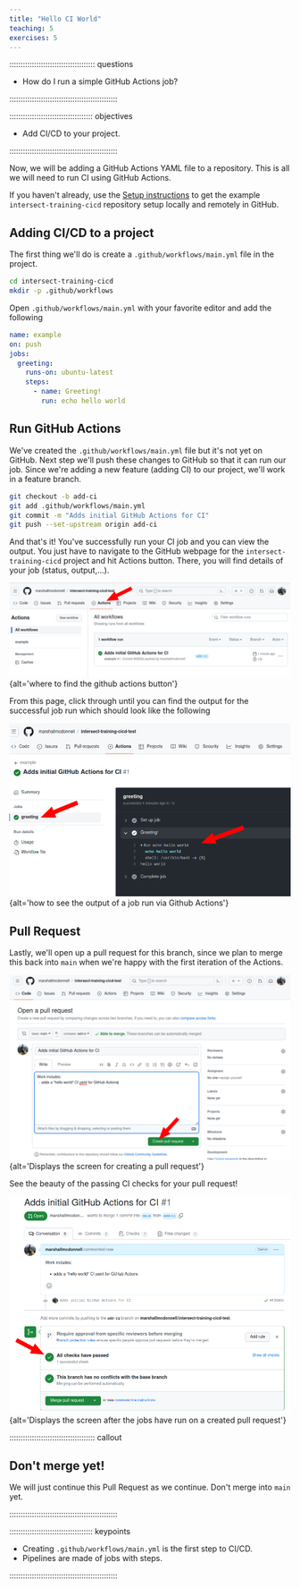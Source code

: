 ```yaml
---
title: "Hello CI World"
teaching: 5
exercises: 5
---
```


:::::::::::::::::::::::::::::::::::::: questions 

- How do I run a simple GitHub Actions job?

::::::::::::::::::::::::::::::::::::::::::::::::

::::::::::::::::::::::::::::::::::::: objectives

- Add CI/CD to your project.

::::::::::::::::::::::::::::::::::::::::::::::::


Now, we will be adding a GitHub Actions YAML file to a repository.
This is all we will need to run CI using GitHub Actions.

If you haven't already, use the [Setup instructions](https://intersect-training.org/CI-CD/index.html)
to get the example `intersect-training-cicd` repository setup locally
and remotely in GitHub.

## Adding CI/CD to a project

The first thing we'll do is create a `.github/workflows/main.yml` file in the project.
```bash
cd intersect-training-cicd
mkdir -p .github/workflows
```

Open `.github/workflows/main.yml` with your favorite editor and add the following

```yaml
name: example
on: push
jobs:
  greeting:
    runs-on: ubuntu-latest
    steps:
      - name: Greeting!
        run: echo hello world
```

## Run GitHub Actions

We've created the `.github/workflows/main.yml` file but it's not yet on GitHub.
Next step we'll push these changes to GitHub so that it can run our job.
Since we're adding a new feature (adding CI) to our project, we'll work in a feature branch.

```bash
git checkout -b add-ci
git add .github/workflows/main.yml
git commit -m "Adds initial GitHub Actions for CI"
git push --set-upstream origin add-ci
```

And that's it!
You've successfully run your CI job and you can view the output.
You just have to navigate to the GitHub webpage for the `intersect-training-cicd` project
and hit Actions button.
There, you will find details of your job (status, output,...).

![GitHub Actions page](fig/hello-ci-actions-tab.png){alt='where to find the github actions button'}

From this page, click through until you can find the output for the successful job run which should look like the following

![GitHub Actions page part 2](fig/hello-ci-actions-tab-part2.png){alt='how to see the output of a job run via Github Actions'}

## Pull Request

Lastly, we'll open up a pull request for this branch, since we plan to merge this back into `main` when we're happy with the first iteration of the Actions.

![Pull Request](fig/hello-ci-pull-request-create.png){alt='Displays the screen for creating a pull request'}

See the beauty of the passing CI checks for your pull request!

![Pull Request](fig/hello-ci-pull-request-see-ci.png){alt='Displays the screen after the jobs have run on a created pull request'}

:::::::::::::::::::::::::::::::::::::: callout 
## Don't merge yet!

We will just continue this Pull Request as we continue.
Don't merge into `main` yet.

::::::::::::::::::::::::::::::::::::::::::::::::

::::::::::::::::::::::::::::::::::::: keypoints 

- Creating `.github/workflows/main.yml` is the first step to CI/CD.
- Pipelines are made of jobs with steps.

::::::::::::::::::::::::::::::::::::::::::::::::
